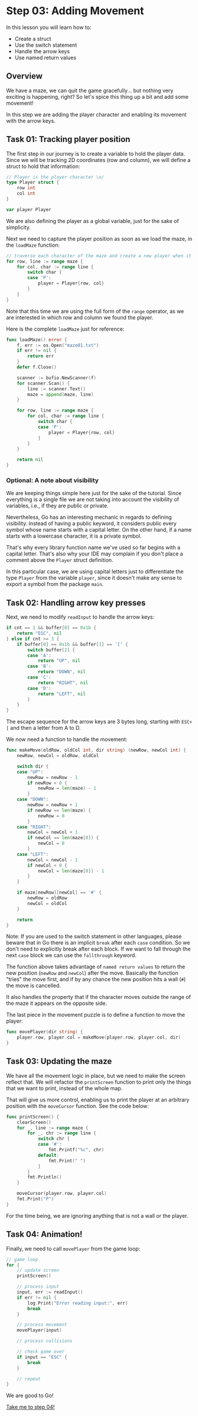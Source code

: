 # Step 03: Adding Movement

In this lesson you will learn how to:

- Create a struct
- Use the switch statement
- Handle the arrow keys
- Use named return values

## Overview

We have a maze, we can quit the game gracefully... but nothing very exciting is happening, right? So let's spice this thing up a bit and add some movement! 

In this step we are adding the player character and enabling its movement with the arrow keys.

## Task 01: Tracking player position

The first step in our journey is to create a variable to hold the player data. Since we will be tracking 2D coordinates (row and column), we will define a struct to hold that information:

```go
// Player is the player character \o/
type Player struct {
    row int
    col int
}

var player Player
```

We are also defining the player as a global variable, just for the sake of simplicity.

Next we need to capture the player position as soon as we load the maze, in the `loadMaze` function:

```go
// traverse each character of the maze and create a new player when it locates a `P`
for row, line := range maze {
    for col, char := range line {
        switch char {
        case 'P':
            player = Player{row, col}
        }
    }
}
```

Note that this time we are using the full form of the `range` operator, as we are interested in which row and column we found the player.

Here is the complete `loadMaze` just for reference:

```go
func loadMaze() error {
    f, err := os.Open("maze01.txt")
    if err != nil {
        return err
    }
    defer f.Close()

    scanner := bufio.NewScanner(f)
    for scanner.Scan() {
        line := scanner.Text()
        maze = append(maze, line)
    }

    for row, line := range maze {
        for col, char := range line {
            switch char {
            case 'P':
                player = Player{row, col}
            }
        }
    }

    return nil
}
```

### Optional: A note about visibility

We are keeping things simple here just for the sake of the tutorial. Since everything is a single file we are not taking into account the visibility of variables, i.e., if they are public or private.

Nevertheless, Go has an interesting mechanic in regards to defining visibility. Instead of having a public keyword, it considers public every symbol whose name starts with a capital letter. On the other hand, if a name starts with a lowercase character, it is a private symbol.

That's why every library function name we've used so far begins with a capital letter. That's also why your IDE may complain if you don't place a comment above the `Player` struct definition. 

In this particular case, we are using capital letters just to differentiate the type `Player` from the variable `player`, since it doesn't make any sense to export a symbol from the package `main`.

## Task 02: Handling arrow key presses

Next, we need to modify `readInput` to handle the arrow keys:

```go
if cnt == 1 && buffer[0] == 0x1b {
    return "ESC", nil
} else if cnt >= 3 {
    if buffer[0] == 0x1b && buffer[1] == '[' {
        switch buffer[2] {
        case 'A':
            return "UP", nil
        case 'B':
            return "DOWN", nil
        case 'C':
            return "RIGHT", nil
        case 'D':
            return "LEFT", nil
        }
    }
}
```

The escape sequence for the arrow keys are 3 bytes long, starting with `ESC+[` and then a letter from A to D.

We now need a function to handle the movement:

```go
func makeMove(oldRow, oldCol int, dir string) (newRow, newCol int) {
    newRow, newCol = oldRow, oldCol

    switch dir {
    case "UP":
        newRow = newRow - 1
        if newRow < 0 {
            newRow = len(maze) - 1
        }
    case "DOWN":
        newRow = newRow + 1
        if newRow == len(maze) {
            newRow = 0
        }
    case "RIGHT":
        newCol = newCol + 1
        if newCol == len(maze[0]) {
            newCol = 0
        }
    case "LEFT":
        newCol = newCol - 1
        if newCol < 0 {
            newCol = len(maze[0]) - 1
        }
    }

    if maze[newRow][newCol] == '#' {
        newRow = oldRow
        newCol = oldCol
    }

    return
}
```

Note: If you are used to the switch statement in other languages, please beware that in Go there is an implicit `break` after each `case` condition. So we don't need to explicitly break after each block. If we want to fall through the next `case` block we can use the `fallthrough` keyword. 

The function above takes advantage of `named return values` to return the new position (`newRow` and `newCol`) after the move. Basically the function "tries"  the move first, and if by any chance the new position hits a wall (`#`) the move is cancelled. 

It also handles the property that if the character moves outside the range of the maze it appears on the opposite side. 

The last piece in the movement puzzle is to define a function to move the player:

```go
func movePlayer(dir string) {
    player.row, player.col = makeMove(player.row, player.col, dir)
}
```

## Task 03: Updating the maze

We have all the movement logic in place, but we need to make the screen reflect that. We will refactor the `printScreen` function to print only the things that we want to print, instead of the whole map.

That will give us more control, enabling us to print the player at an arbitrary position with the `moveCursor` function. See the code below:

```go
func printScreen() {
    clearScreen()
    for _, line := range maze {
        for _, chr := range line {
            switch chr {
            case '#':
                fmt.Printf("%c", chr)
            default:
                fmt.Print(" ")
            }
        }
        fmt.Println()
    }

    moveCursor(player.row, player.col)
    fmt.Print("P")
}
```

For the time being, we are ignoring anything that is not a wall or the player.

## Task 04: Animation!

Finally, we need to call `movePlayer` from the game loop:

```go
// game loop
for {
    // update screen
    printScreen()

    // process input
    input, err := readInput()
    if err != nil {
        log.Print("Error reading input:", err)
        break
    }

    // process movement
    movePlayer(input)

    // process collisions

    // check game over
    if input == "ESC" {
        break
    }

    // repeat
}
```

We are good to Go!

[Take me to step 04!](../step04/README.md)
